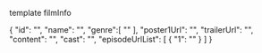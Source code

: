 template filmInfo

{
"id": "",
"name": "",
"genre":[
""
],
"poster1Url": "",
"trailerUrl": "",
"content": "",
"cast": "",
"episodeUrlList": [
{
"1": ""
}
]
}
